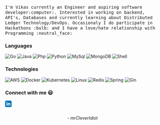 
<p>
  <!-- <img src="https://raw.githubusercontent.com/coderjojo/coderjojo/master/img/github.gif" width=100>
  <br><br> -->
  <samp>
    I'm Vikas</a> currently an Engineer and aspiring software developer:computer:. Interested in working on backend, API's, Databases and currently learning about Distributed Ledger Technology/DevOps. Occasionaly I do participate in Hackathons :bulb: and I have a love/hate relationship with Programming :neutral_face:
  </samp>
</p>

### Languages

![Go](https://img.shields.io/badge/-Go-000?&logo=Go)
![Java](https://img.shields.io/badge/-Java-000?&logo=Java&logoColor=007396)
![Php](https://img.shields.io/badge/-Php-000?&logo=Php)
![Python](https://img.shields.io/badge/-Python-000?&logo=Python)
![MySql](https://img.shields.io/badge/-MySql-000?&logo=MySql)
![MongoDB](https://img.shields.io/badge/-MongoDB-000?&logo=MongoDB)
![Shell](https://img.shields.io/badge/-Shell-000?&logo=Shell)



### Technologies

![AWS](https://img.shields.io/badge/-AWS-000?&logo=Amazon-AWS&logoColor=F90)
![Docker](https://img.shields.io/badge/-Docker-000?&logo=Docker)
![Kubernetes](https://img.shields.io/badge/-Kubernetes-000?&logo=Kubernetes)
![Linux](https://img.shields.io/badge/-Linux-000?&logo=Linux)
![Redis](https://img.shields.io/badge/-Redis-000?&logo=Redis)
![Spring](https://img.shields.io/badge/-Spring-000?&logo=Spring)
![Gin](https://img.shields.io/badge/-Gin-000?&logo=Gin)

### Connect with me :smiley:

<a href="https://www.linkedin.com/in/vikastejani/">
  <img align="left" alt="Vedant Jajoo Linkdin" width="21px" src="https://raw.githubusercontent.com/edent/SuperTinyIcons/099dc12b59179d07d534069bc8551718f786d91a/images/svg/linkedin.svg" />
</a>
<br/><br/>
<p align="center">
  - <i>mrCleverIdiot</i>
</p>
<br/><br/>
